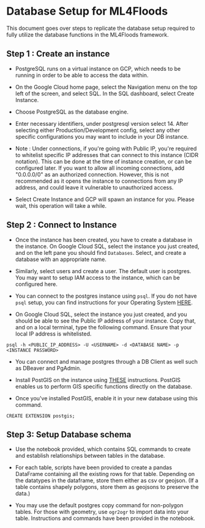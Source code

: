 # Database Setup for ML4Floods

This document goes over steps to replicate the database setup required to fully utilize the database functions in the ML4Floods framework. 

## Step 1 : Create an instance

- PostgreSQL runs on a virtual instance on GCP, which needs to be running in order to be able to access the data within. 

- On the Google Cloud home page, select the Navigation menu on the top left of the screen, and select SQL. In the SQL dashboard, select Create Instance. 

- Choose PostgreSQL as the database engine. 

- Enter necessary identifiers, under postgresql version select 14. After selecting either Production/Development config, select any other specific configurations you may want to include in your DB instance. 

- Note : Under connections, if you're going with Public IP, you're required to whitelist specific IP addresses that can connect to this instance (CIDR notation). This can be done at the time of instance creation, or can be configured later. If you want to allow all incoming connections, add "0.0.0.0/0" as an authorized connection. However, this is not recommended as it opens the instance to connections from any IP address, and could leave it vulnerable to unauthorized access.

- Select Create Instance and GCP will spawn an instance for you. Please wait, this operation will take a while. 

## Step 2 : Connect to Instance

- Once the instance has been created, you have to create a database in the instance. On Google Cloud SQL, select the instance you just created, and on the left pane you should find `Databases`. Select, and create a database with an appropriate name. 

- Similarly, select users and create a user. The default user is postgres. You may want to setup IAM access to the instance, which can be configured here. 

- You can connect to the postgres instance using `psql`. If you do not have `psql` setup, you can find instructions for your Operating System [HERE](https://www.timescale.com/blog/how-to-install-psql-on-mac-ubuntu-debian-windows/).

- On Google Cloud SQL, select the instance you just created, and you should be able to see the Public IP address of your instance. Copy that, and on a local terminal, type the following command. Ensure that your local IP address is whitelisted. 

```
psql -h <PUBLIC_IP_ADDRESS> -U <USERNAME> -d <DATABASE NAME> -p <INSTANCE PASSWORD>
```

- You can connect and manage postgres through a DB Client as well such as DBeaver and PgAdmin. 

- Install PostGIS on the instance using [THESE](https://www.vultr.com/docs/how-to-install-the-postgis-extension-for-postgresql/) instructions. PostGIS enables us to perform GIS specific functions directly on the database. 

- Once you've installed PostGIS, enable it in your new database using this command. 
```
CREATE EXTENSION postgis;
```

## Step 3: Setup Database schema

- Use the notebook provided, which contains SQL commands to create and establish relationships between tables in the database. 
- For each table, scripts have been provided to create a pandas DataFrame containing all the existing rows for that table. Depending on the datatypes in the dataframe, store them either as csv or geojson. (If a table contains shapely polygons, store them as geojsons to preserve the data.) 

- You may use the default postgres copy command for non-polygon tables. For those with geometry, use `ogr2ogr` to import data into your table. Instructions and commands have been provided in the notebook.


